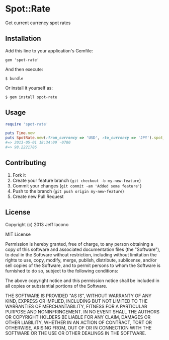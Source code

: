 # Spot::Rate

Get current currency spot rates

## Installation

Add this line to your application's Gemfile:

    gem 'spot-rate'

And then execute:

    $ bundle

Or install it yourself as:

    $ gem install spot-rate

## Usage

```ruby
require 'spot-rate'

puts Time.now
puts SpotRate.new(:from_currency => 'USD', :to_currency => 'JPY').spot_rate
#=> 2013-05-01 18:34:09 -0700
#=> 98.2221786
```

## Contributing

1. Fork it
2. Create your feature branch (`git checkout -b my-new-feature`)
3. Commit your changes (`git commit -am 'Added some feature'`)
4. Push to the branch (`git push origin my-new-feature`)
5. Create new Pull Request

## License

Copyright (c) 2013 Jeff Iacono

MIT License

Permission is hereby granted, free of charge, to any person obtaining
a copy of this software and associated documentation files (the
"Software"), to deal in the Software without restriction, including
without limitation the rights to use, copy, modify, merge, publish,
distribute, sublicense, and/or sell copies of the Software, and to
permit persons to whom the Software is furnished to do so, subject to
the following conditions:

The above copyright notice and this permission notice shall be
included in all copies or substantial portions of the Software.

THE SOFTWARE IS PROVIDED "AS IS", WITHOUT WARRANTY OF ANY KIND,
EXPRESS OR IMPLIED, INCLUDING BUT NOT LIMITED TO THE WARRANTIES OF
MERCHANTABILITY, FITNESS FOR A PARTICULAR PURPOSE AND
NONINFRINGEMENT. IN NO EVENT SHALL THE AUTHORS OR COPYRIGHT HOLDERS BE
LIABLE FOR ANY CLAIM, DAMAGES OR OTHER LIABILITY, WHETHER IN AN ACTION
OF CONTRACT, TORT OR OTHERWISE, ARISING FROM, OUT OF OR IN CONNECTION
WITH THE SOFTWARE OR THE USE OR OTHER DEALINGS IN THE SOFTWARE.
